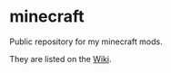 minecraft
=========

Public repository for my minecraft mods.

They are listed on the [Wiki](https://github.com/Nauja/Minecraft/wiki).
